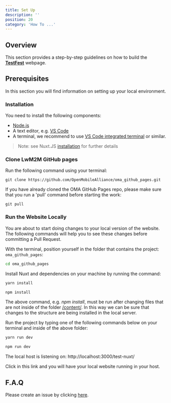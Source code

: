 ```yaml
---
title: Set Up
description: ''
position: 20
category: 'How To ...'
---
```

## Overview
This section provides a step-by-step guidelines on how to build the [**TestFest**](https://lwm2m.openmobilealliance.org/testfests/) webpage.

## Prerequisites
In this section you will find information on setting up your local environment.

### Installation
You need to install the following components:
* [Node.js](https://nodejs.org/)
* A text editor, e.g. [VS Code](https://code.visualstudio.com/)
* A terminal, we recommend to use [VS Code integrated terminal](https://nodejs.org/) or similar.

> Note: see Nuxt.JS [installation](https://nuxtjs.org/docs/get-started/installation) for further details

### Clone LwM2M GitHub pages
Run the following command using your terminal:

```git
git clone https://github.com/OpenMobileAlliance/oma_github_pages.git
```
<alert>
If you have already cloned the OMA GitHub Pages repo, please make sure that you run a 'pull' command before starting the work:
</alert>

```git
git pull
```
### Run the Website Locally
You are about to start doing changes to your local version of the website. The following commands will help you to see these changes before committing a Pull Request.

With the terminal, position yourself in the folder that contains the project: `oma_github_pages`:

```bash
cd oma_github_pages
```
Install Nuxt and dependencies on your machine by running the command:

<code-group>
  <code-block label="Yarn" active>

  ```bash
  yarn install
  ```

  </code-block>
  <code-block label="NPM">

  ```bash
  npm install
  ```

  </code-block>
</code-group>

<alert>
The above command, e.g. <i>npm install</i>, must be run after changing files that are not inside of the folder <a href="https://github.com/OpenMobileAlliance/oma_github_pages/tree/main/content">/content/</a>. In this way we can be sure that changes to the structure are being installed in the local server.

</alert>

Run the project by typing one of the following commands below on your terminal and inside of the above folder:

<code-group>
  <code-block label="Yarn" active>

  ```bash
  yarn run dev
  ```

  </code-block>
  <code-block label="NPM">

  ```bash
  npm run dev
  ```

  </code-block>
</code-group>

The local host is listening on: http://localhost:3000/test-nuxt/

Click in this link and you will have your local website running in your host.

## F.A.Q
Please create an issue by clicking [here](https://github.com/OpenMobileAlliance/githubpages-doc-guidelines/issues).
